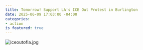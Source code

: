 ```yaml
---
title: Tomorrow! Support LA's ICE Out Protest in Burlington
date: 2025-06-09 17:03:00 -04:00
categories:
- action
is featured: true
---
```


![iceoutofla.jpg](/uploads/iceoutofla.jpg)